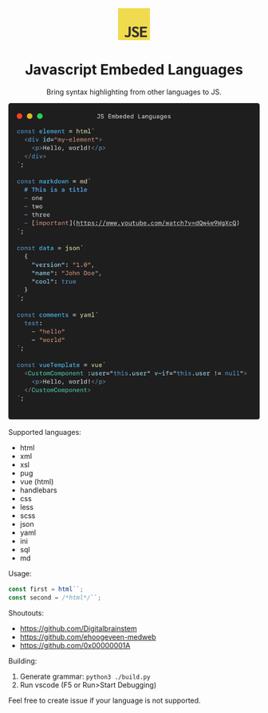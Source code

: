 <div align="center">
  <img src="./assets/icon.jpg" width="64">

  <h1>Javascript Embeded Languages</h1>
  <p>Bring syntax highlighting from other languages to JS.</p>

  <img src="./assets/preview.png" width="600px">
</div>

Supported languages:
  - html
  - xml
  - xsl
  - pug
  - vue (html)
  - handlebars
  - css
  - less
  - scss
  - json
  - yaml
  - ini
  - sql
  - md

Usage:

```js
const first = html``;
const second = /*html*/``;
```

Shoutouts:
  - https://github.com/Digitalbrainstem
  - https://github.com/ehoogeveen-medweb
  - https://github.com/0x00000001A


Building:
1. Generate grammar: `python3 ./build.py`
2. Run vscode (F5 or Run>Start Debugging) 


Feel free to create issue if your language is not supported.
